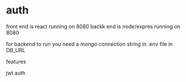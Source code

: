 # auth 

front end is react running on 8080
backk end is node/expres running on 8080

for backend to run you need a mongo connection string in .env file in DB_URL 



features

jwt auth 
